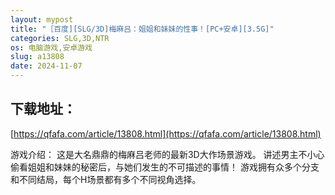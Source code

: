 ```yaml
---
layout: mypost
title: "［百度][SLG/3D]梅麻吕：姐姐和妹妹的性事！[PC+安卓][3.5G]"
categories: SLG,3D,NTR
os: 电脑游戏,安卓游戏
slug: a13808
date: 2024-11-07
---
```


## 下载地址：

[https://qfafa.com/article/13808.html](https://qfafa.com/article/13808.html)

游戏介绍：
这是大名鼎鼎的梅麻吕老师的最新3D大作场景游戏。
讲述男主不小心偷看姐姐和妹妹的秘密后，与她们发生的不可描述的事情！
游戏拥有众多个分支和不同结局，每个H场景都有多个不同视角选择。